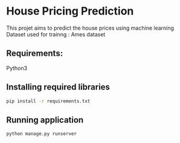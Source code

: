 # House Pricing Prediction
This projet aims to predict the house prices using machine learning<br>
Dataset used for trainng : Ames dataset

## Requirements:
Python3

## Installing required libraries
```bash
pip install -r requirements.txt
```
## Running application
```bash
python manage.py runserver
```



